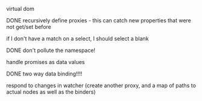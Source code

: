 virtual dom

DONE recursively define proxies - this can catch new properties that were not get/set before

if I don't have a match on a select, I should select a blank

DONE don't pollute the namespace!

handle promises as data values

DONE two way data binding!!!!

respond to changes in watcher (create another proxy, and a map of paths to actual nodes as well as the binders)